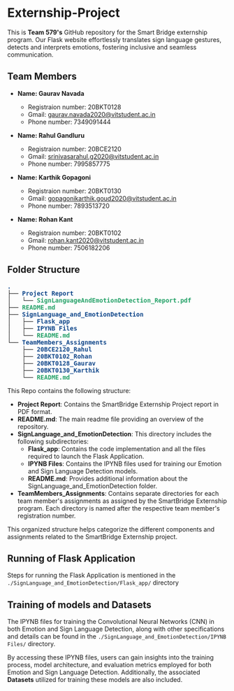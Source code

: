 # Externship-Project
This is **Team 579's** GitHub repository for the Smart Bridge externship program. Our Flask website effortlessly translates sign language gestures, detects and interprets emotions, fostering inclusive and seamless communication. 

## Team Members

* **Name: Gaurav Navada**
  * Registraion number: 20BKT0128
  * Gmail: gaurav.navada2020@vitstudent.ac.in
  * Phone number: 7349091444

* **Name: Rahul Gandluru**
  * Registraion number: 20BCE2120
  * Gmail: srinivasarahul.g2020@vitstudent.ac.in
  * Phone number: 7995857775

* **Name: Karthik Gopagoni**
  * Registraion number: 20BKT0130
  * Gmail: gopagonikarthik.goud2020@vitstudent.ac.in
  * Phone number: 7893513720

* **Name: Rohan Kant**
  * Registraion number: 20BKT0102
  * Gmail: rohan.kant2020@vitstudent.ac.in
  * Phone number: 7506182206

## Folder Structure

<pre><font color="#12488B"><b>.</b></font>
├── <font color="#12488B"><b>Project Report</b></font>
│   └── <font color="#26A269"><b>SignLanguageAndEmotionDetection_Report.pdf</b></font>
├── <font color="#26A269"><b>README.md</b></font>
├── <font color="#12488B"><b>SignLanguage_and_EmotionDetection</b></font>
│   ├── <font color="#12488B"><b>Flask_app</b></font>
│   ├── <font color="#12488B"><b>IPYNB Files</b></font>
│   └── <font color="#26A269"><b>README.md</b></font>
└── <font color="#12488B"><b>TeamMembers_Assignments</b></font>
    ├── <font color="#12488B"><b>20BCE2120_Rahul</b></font>
    ├── <font color="#12488B"><b>20BKT0102_Rohan</b></font>
    ├── <font color="#12488B"><b>20BKT0128_Gaurav</b></font>
    ├── <font color="#12488B"><b>20BKT0130_Karthik</b></font>
    └── <font color="#26A269"><b>README.md</b></font>
</pre>

This Repo contains the following structure:
* **Project Report**: Contains the SmartBridge Externship Project report in PDF format.
* **README.md**: The main readme file providing an overview of the repository.
* **SignLanguage_and_EmotionDetection**: This directory includes the following subdirectories:
    * **Flask_app**: Contains the code implementation and all the files required to launch the Flask Application.
    * **IPYNB Files**: Contains the IPYNB files used for training our Emotion and Sign Language Detection models.
    * **README.md**: Provides additional information about the SignLanguage_and_EmotionDetection folder.
* **TeamMembers_Assignments**: Contains separate directories for each team member's assignments as assigned by the SmartBridge Externship program. Each directory is named after the respective team member's registration number.

This organized structure helps categorize the different components and assignments related to the SmartBridge Externship project.

## Running of Flask Application

Steps for running the Flask Application is mentioned in the `./SignLanguage_and_EmotionDetection/Flask_app/` directory

## Training of models and Datasets

The IPYNB files for training the Convolutional Neural Networks (CNN) in both Emotion and Sign Language Detection, along with other specifications and details can be found in the `./SignLanguage_and_EmotionDetection/IPYNB Files/` directory.

By accessing these IPYNB files, users can gain insights into the training process, model architecture, and evaluation metrics employed for both Emotion and Sign Language Detection. Additionally, the associated **Datasets** utilized for training these models are also included.
